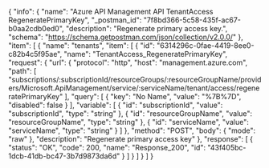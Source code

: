 {
  "info": {
    "name": "Azure API Management API TenantAccess RegeneratePrimaryKey",
    "_postman_id": "7f8bd366-5c58-435f-ac67-b0aa2cdb0ed0",
    "description": "Regenerate primary access key.",
    "schema": "https://schema.getpostman.com/json/collection/v2.0.0/"
  },
  "item": [
    {
      "name": "tenants",
      "item": [
        {
          "id": "6314296c-0fae-4419-8ee0-c82b4c5f95ae",
          "name": "TenantAccess_RegeneratePrimaryKey",
          "request": {
            "url": {
              "protocol": "http",
              "host": "management.azure.com",
              "path": [
                "subscriptions/:subscriptionId/resourceGroups/:resourceGroupName/providers/Microsoft.ApiManagement/service/:serviceName/tenant/access/regeneratePrimaryKey"
              ],
              "query": [
                {
                  "key": "No Name",
                  "value": "%7B%7D",
                  "disabled": false
                }
              ],
              "variable": [
                {
                  "id": "subscriptionId",
                  "value": "subscriptionId",
                  "type": "string"
                },
                {
                  "id": "resourceGroupName",
                  "value": "resourceGroupName",
                  "type": "string"
                },
                {
                  "id": "serviceName",
                  "value": "serviceName",
                  "type": "string"
                }
              ]
            },
            "method": "POST",
            "body": {
              "mode": "raw"
            },
            "description": "Regenerate primary access key"
          },
          "response": [
            {
              "status": "OK",
              "code": 200,
              "name": "Response_200",
              "id": "43f405bc-1dcb-41db-bc47-3b7d9873da6d"
            }
          ]
        }
      ]
    }
  ]
}